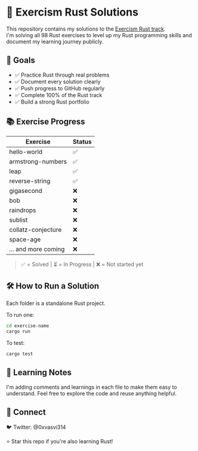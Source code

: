 # 🦀 Exercism Rust Solutions

This repository contains my solutions to the [Exercism Rust track](https://exercism.org/tracks/rust).  
I'm solving all 98 Rust exercises to level up my Rust programming skills and document my learning journey publicly.

## 🚀 Goals

- ✅ Practice Rust through real problems
- ✅ Document every solution clearly
- ✅ Push progress to GitHub regularly
- ✅ Complete 100% of the Rust track
- ✅ Build a strong Rust portfolio

## 📚 Exercise Progress

| Exercise            | Status |
| ------------------- | ------ |
| hello-world         | ✅     |
| armstrong-numbers   | ✅     |
| leap                | ✅     |
| reverse-string      | ✅     |
| gigasecond          | ❌     |
| bob                 | ❌     |
| raindrops           | ❌     |
| sublist             | ❌     |
| collatz-conjecture  | ❌     |
| space-age           | ❌     |
| ... and more coming | ❌     |

> ✅ = Solved | ⏳ = In Progress | ❌ = Not started yet

## 🛠️ How to Run a Solution

Each folder is a standalone Rust project.

To run one:

```bash
cd exercise-name
cargo run
```

To test:

```bash
cargo test
```

## 🧠 Learning Notes

I'm adding comments and learnings in each file to make them easy to understand.
Feel free to explore the code and reuse anything helpful.

## 👋 Connect

🐦 Twitter: @0xvasvi314

⭐️ Star this repo if you're also learning Rust!
